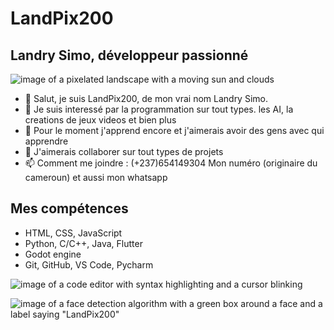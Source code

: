 

# LandPix200
## Landry Simo, développeur passionné

![image of a pixelated landscape with a moving sun and clouds](https://media.tenor.com/bQCHJwgCNuMAAAAM/kitten-cat.gif)



- 👋 Salut, je suis LandPix200, de mon vrai nom Landry Simo.
- 👀 Je suis interessé par la programmation sur tout types. les AI, la creations de jeux videos et bien plus
- 🌱 Pour le moment j'apprend encore et j'aimerais avoir des gens avec qui apprendre
- 💞️ J'aimerais collaborer sur tout types de projets 
- 📫 Comment me joindre : (+237)654149304 Mon numéro (originaire du cameroun) et aussi mon whatsapp

## Mes compétences
- HTML, CSS, JavaScript
- Python, C/C++, Java, Flutter 
- Godot engine 
- Git, GitHub, VS Code, Pycharm

![image of a code editor with syntax highlighting and a cursor blinking](https://media.giphy.com/media/26tn33aiTi1jkl6H6/giphy.gif)


![image of a face detection algorithm with a green box around a face and a label saying "LandPix200"](https://media.giphy.com/media/l0MYt5jPR6QX5pnqM/giphy.gif)
